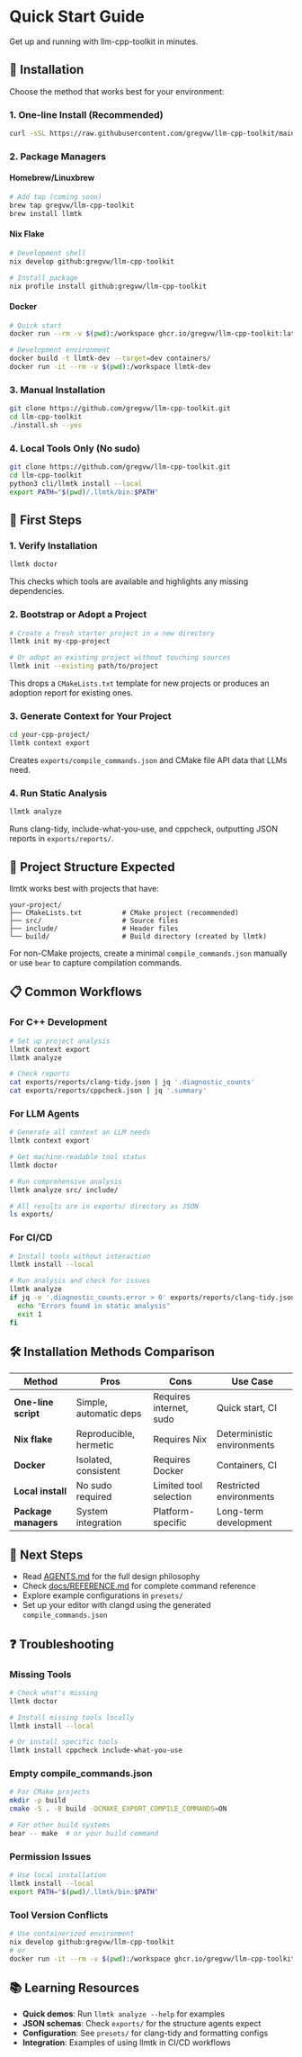 # Quick Start Guide

Get up and running with llm-cpp-toolkit in minutes.

## 🚀 Installation

Choose the method that works best for your environment:

### 1. One-line Install (Recommended)
```bash
curl -sSL https://raw.githubusercontent.com/gregvw/llm-cpp-toolkit/main/install.sh | bash
```

### 2. Package Managers

#### Homebrew/Linuxbrew
```bash
# Add tap (coming soon)
brew tap gregvw/llm-cpp-toolkit
brew install llmtk
```

#### Nix Flake
```bash
# Development shell
nix develop github:gregvw/llm-cpp-toolkit

# Install package
nix profile install github:gregvw/llm-cpp-toolkit
```

#### Docker
```bash
# Quick start
docker run --rm -v $(pwd):/workspace ghcr.io/gregvw/llm-cpp-toolkit:latest

# Development environment
docker build -t llmtk-dev --target=dev containers/
docker run -it --rm -v $(pwd):/workspace llmtk-dev
```

### 3. Manual Installation
```bash
git clone https://github.com/gregvw/llm-cpp-toolkit.git
cd llm-cpp-toolkit
./install.sh --yes
```

### 4. Local Tools Only (No sudo)
```bash
git clone https://github.com/gregvw/llm-cpp-toolkit.git
cd llm-cpp-toolkit
python3 cli/llmtk install --local
export PATH="$(pwd)/.llmtk/bin:$PATH"
```

## 🔧 First Steps

### 1. Verify Installation
```bash
llmtk doctor
```
This checks which tools are available and highlights any missing dependencies.

### 2. Bootstrap or Adopt a Project
```bash
# Create a fresh starter project in a new directory
llmtk init my-cpp-project

# Or adopt an existing project without touching sources
llmtk init --existing path/to/project
```
This drops a `CMakeLists.txt` template for new projects or produces an adoption report for existing ones.

### 3. Generate Context for Your Project
```bash
cd your-cpp-project/
llmtk context export
```
Creates `exports/compile_commands.json` and CMake file API data that LLMs need.

### 4. Run Static Analysis
```bash
llmtk analyze
```
Runs clang-tidy, include-what-you-use, and cppcheck, outputting JSON reports in `exports/reports/`.

## 📁 Project Structure Expected

llmtk works best with projects that have:

```
your-project/
├── CMakeLists.txt          # CMake project (recommended)
├── src/                    # Source files
├── include/                # Header files
└── build/                  # Build directory (created by llmtk)
```

For non-CMake projects, create a minimal `compile_commands.json` manually or use `bear` to capture compilation commands.

## 📋 Common Workflows

### For C++ Development
```bash
# Set up project analysis
llmtk context export
llmtk analyze

# Check reports
cat exports/reports/clang-tidy.json | jq '.diagnostic_counts'
cat exports/reports/cppcheck.json | jq '.summary'
```

### For LLM Agents
```bash
# Generate all context an LLM needs
llmtk context export

# Get machine-readable tool status
llmtk doctor

# Run comprehensive analysis
llmtk analyze src/ include/

# All results are in exports/ directory as JSON
ls exports/
```

### For CI/CD
```bash
# Install tools without interaction
llmtk install --local

# Run analysis and check for issues
llmtk analyze
if jq -e '.diagnostic_counts.error > 0' exports/reports/clang-tidy.json; then
  echo "Errors found in static analysis"
  exit 1
fi
```

## 🛠 Installation Methods Comparison

| Method | Pros | Cons | Use Case |
|--------|------|------|----------|
| **One-line script** | Simple, automatic deps | Requires internet, sudo | Quick start, CI |
| **Nix flake** | Reproducible, hermetic | Requires Nix | Deterministic environments |
| **Docker** | Isolated, consistent | Requires Docker | Containers, CI |
| **Local install** | No sudo required | Limited tool selection | Restricted environments |
| **Package managers** | System integration | Platform-specific | Long-term development |

## 🎯 Next Steps

- Read [AGENTS.md](AGENTS.md) for the full design philosophy
- Check [docs/REFERENCE.md](docs/REFERENCE.md) for complete command reference
- Explore example configurations in `presets/`
- Set up your editor with clangd using the generated `compile_commands.json`

## ❓ Troubleshooting

### Missing Tools
```bash
# Check what's missing
llmtk doctor

# Install missing tools locally
llmtk install --local

# Or install specific tools
llmtk install cppcheck include-what-you-use
```

### Empty compile_commands.json
```bash
# For CMake projects
mkdir -p build
cmake -S . -B build -DCMAKE_EXPORT_COMPILE_COMMANDS=ON

# For other build systems
bear -- make  # or your build command
```

### Permission Issues
```bash
# Use local installation
llmtk install --local
export PATH="$(pwd)/.llmtk/bin:$PATH"
```

### Tool Version Conflicts
```bash
# Use containerized environment
nix develop github:gregvw/llm-cpp-toolkit
# or
docker run -it --rm -v $(pwd):/workspace ghcr.io/gregvw/llm-cpp-toolkit:dev
```

## 📚 Learning Resources

- **Quick demos**: Run `llmtk analyze --help` for examples
- **JSON schemas**: Check `exports/` for the structure agents expect
- **Configuration**: See `presets/` for clang-tidy and formatting configs
- **Integration**: Examples of using llmtk in CI/CD workflows

